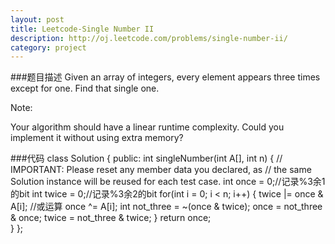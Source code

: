 ```yaml
---
layout: post
title: Leetcode-Single Number II 
description: http://oj.leetcode.com/problems/single-number-ii/
category: project
---
```


###题目描述
Given an array of integers, every element appears three times except for one. Find that single one.

Note:

Your algorithm should have a linear runtime complexity. Could you implement it without using extra memory?

###代码
		class Solution {
				public:
				    int singleNumber(int A[], int n) {
					// IMPORTANT: Please reset any member data you declared, as
					// the same Solution instance will be reused for each test case.
				    int once = 0;//记录%3余1的bit
					int twice = 0;//记录%3余2的bit
					for(int i = 0; i < n; i++)
					{
						twice |= once & A[i];   //或运算
						once ^= A[i];
						int not_three = ~(once & twice);
						once = not_three & once;
						twice = not_three & twice;
					}
					return once;    
				    }
				};		
